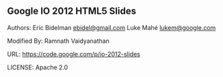 ## Google IO 2012 HTML5 Slides

Authors:
  Eric Bidelman <ebidel@gmail.com>
  Luke Mahé <lukem@google.com>

Modified By:
  Ramnath Vaidyanathan

URL: https://code.google.com/p/io-2012-slides

LICENSE: Apache 2.0
